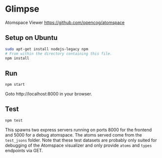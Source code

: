 Glimpse
================

Atomspace Viewer
https://github.com/opencog/atomspace

Setup on Ubuntu
--------
```sh
sudo apt-get install nodejs-legacy npm
# From within the directory containing this file.
npm install
```

Run
---
```sh
npm start
```

Goto http://localhost:8000 in your browser.

Test
----

```sh
npm test
```

This spawns two express servers running on ports 8000 for the frontend and 5000 for a debug atomspace. The atoms served come from the `test_jsons` folder. Note that these test datasets are probably only suited for debugging of the Atomspace visualizer and only provide `atoms` and `types` endpoints via GET.
